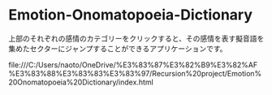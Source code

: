# Emotion-Onomatopoeia-Dictionary
上部のそれぞれの感情のカテゴリーをクリックすると、その感情を表す擬音語を集めたセクターにジャンプすることができるアプリケーションです。

file:///C:/Users/naoto/OneDrive/%E3%83%87%E3%82%B9%E3%82%AF%E3%83%88%E3%83%83%E3%83%97/Recursion%20project/Emotion%20Onomatopoeia%20Dictionary/index.html
